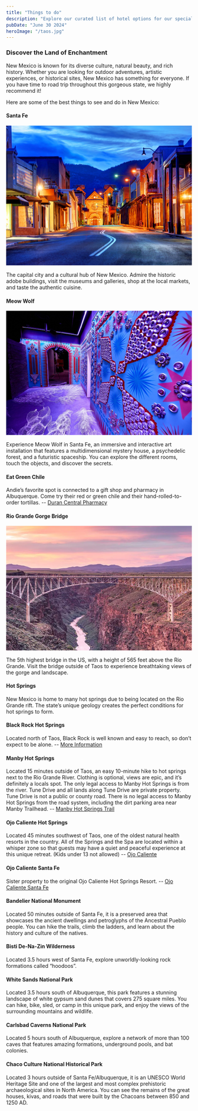 ```yaml
---
title: "Things to do"
description: "Explore our curated list of hotel options for our special day in Taos. Each offers unique amenities and has been carefully selected to accommodate our guests with comfort and convenience."
pubDate: "June 30 2024"
heroImage: "/taos.jpg"
---
```


<div class="blog">

### Discover the Land of Enchantment

New Mexico is known for its diverse culture, natural beauty, and rich history. Whether you are looking for outdoor adventures, artistic experiences, or historical sites, New Mexico has something for everyone. If you have time to road trip throughout this gorgeous state, we highly recommend it!

Here are some of the best things to see and do in New Mexico:

#### Santa Fe

<img src="../../../public/sf.jpg" class="py-8">

The capital city and a cultural hub of New Mexico. Admire the historic adobe buildings, visit the museums and galleries, shop at the local markets, and taste the authentic cuisine.

#### Meow Wolf

<img src="../../../public/meow.jpg" class="py-8">

Experience Meow Wolf in Santa Fe, an immersive and interactive art installation that features a multidimensional mystery house, a psychedelic forest, and a futuristic spaceship. You can explore the different rooms, touch the objects, and discover the secrets.

#### Eat Green Chile

Andie’s favorite spot is connected to a gift shop and pharmacy in Albuquerque. Come try their red or green chile and their hand-rolled-to-order tortillas.
-- [Duran Central Pharmacy](https://duransrx.com/)

#### Rio Grande Gorge Bridge

<img src="../../../public/bridge.webp" class="py-8">

The 5th highest bridge in the US, with a height of 565 feet above the Rio Grande. Visit the bridge outside of Taos to experience breathtaking views of the gorge and landscape.

#### Hot Springs

New Mexico is home to many hot springs due to being located on the Rio Grande rift. The state’s unique geology creates the perfect conditions for hot springs to form.

#### Black Rock Hot Springs

Located north of Taos, Black Rock is well known and easy to reach, so don’t expect to be alone.
-- [More Information](https://sundayspritz.com/blog/new-mexico-black-rock-hot-springs-taos)

#### Manby Hot Springs

Located 15 minutes outside of Taos, an easy 10-minute hike to hot springs next to the Rio Grande River. Clothing is optional, views are epic, and it’s definitely a locals spot. The only legal access to Manby Hot Springs is from the river. Tune Drive and all lands along Tune Drive are private property. Tune Drive is not a public or county road. There is no legal access to Manby Hot Springs from the road system, including the dirt parking area near Manby Trailhead.
-- [Manby Hot Springs Trail](https://www.alltrails.com/trail/us/new-mexico/manby-hot-springs-trail)

#### Ojo Caliente Hot Springs

Located 45 minutes southwest of Taos, one of the oldest natural health resorts in the country. All of the Springs and the Spa are located within a whisper zone so that guests may have a quiet and peaceful experience at this unique retreat. (Kids under 13 not allowed)
-- [Ojo Caliente](https://ojocaliente.ojospa.com/the-springs/)

#### Ojo Caliente Santa Fe

Sister property to the original Ojo Caliente Hot Springs Resort.
-- [Ojo Caliente Santa Fe](https://ojosparesorts.com/ojo-santa-fe/)

#### Bandelier National Monument

Located 50 minutes outside of Santa Fe, it is a preserved area that showcases the ancient dwellings and petroglyphs of the Ancestral Pueblo people. You can hike the trails, climb the ladders, and learn about the history and culture of the natives.

#### Bisti De-Na-Zin Wilderness

Located 3.5 hours west of Santa Fe, explore unworldly-looking rock formations called “hoodoos”.

#### White Sands National Park

Located 3.5 hours south of Albuquerque, this park features a stunning landscape of white gypsum sand dunes that covers 275 square miles. You can hike, bike, sled, or camp in this unique park, and enjoy the views of the surrounding mountains and wildlife.

#### Carlsbad Caverns National Park

Located 5 hours south of Albuquerque, explore a network of more than 100 caves that features amazing formations, underground pools, and bat colonies.

#### Chaco Culture National Historical Park

Located 3 hours outside of Santa Fe/Albuquerque, it is an UNESCO World Heritage Site and one of the largest and most complex prehistoric archaeological sites in North America. You can see the remains of the great houses, kivas, and roads that were built by the Chacoans between 850 and 1250 AD.

</div>
<style>
.blog a {
    text-decoration: underline;
  }
</style>
